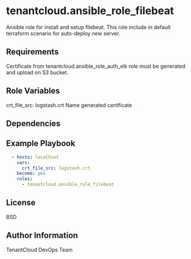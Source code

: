 tenantcloud.ansible_role_filebeat
=========

Ansible role for install and setup filebeat. This role include in default terraform scenario for auto-deploy new server.

Requirements
------------

Certificate from tenantcloud.ansible_role_auth_elk role must be generated and upload on S3 bucket.

Role Variables
--------------

crt_file_src: logstash.crt
Name generated certificate

Dependencies
------------


Example Playbook
----------------

```yaml
  - hosts: localhost
    vars:
      crt_file_src: logstash.crt
    become: yes
    roles:
      - tenantcloud.ansible_role_filebeat
```

License
-------

BSD

Author Information
------------------

TenantCloud DevOps Team
